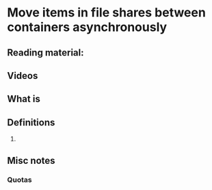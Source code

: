 # Move items in file shares between containers asynchronously

## Reading material:

## Videos

## What is 

## Definitions
1. 

## Misc notes

### 

### Quotas


